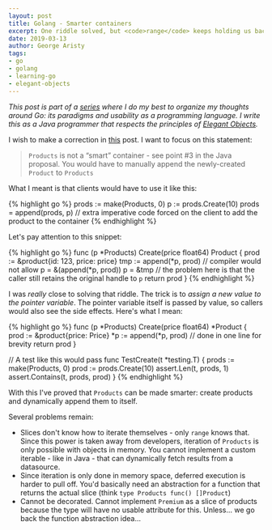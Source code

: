 ```yaml
---
layout: post
title: Golang - Smarter containers
excerpt: One riddle solved, but <code>range</code> keeps holding us back.
date: 2019-03-13
author: George Aristy
tags:
- go
- golang
- learning-go
- elegant-objects
---
```


*This post is part of a [series](https://llorllale.github.io/tags/learning-go) where I do my best to organize my thoughts around Go: its paradigms and usability as a programming language. I write this as a Java programmer that respects the principles of [Elegant Objects](https://www.elegantobjects.org/).*

I wish to make a correction in [this](/posts/golang-elegant-containers) post. I want to focus on this statement:

> `Products` is not a “smart” container - see point #3 in the Java proposal. You would have to manually append the newly-created `Product` to `Products`

What I meant is that clients would have to use it like this:

{% highlight go %}
prods := make(Products, 0)
p := prods.Create(10)
prods = append(prods, p)	// extra imperative code forced on the client to add the product to the container
{% endhighlight %}

Let's pay attention to this snippet:

{% highlight go %}
func (p *Products) Create(price float64) Product {
	prod := &product{id: 123, price: price}
	tmp := append(*p, prod) // compiler would not allow p = &(append(*p, prod))
	p = &tmp                // the problem here is that the caller still retains the original handle to `p`
	return prod
}
{% endhighlight %}

I was *really* close to solving that riddle. The trick is to *assign a new value to the pointer variable*. The pointer variable itself is passed by value, so callers would also see the side effects. Here's what I mean:

{% highlight go %}
func (p *Products) Create(price float64) *Product {
	prod := &product{price: Price}
	*p := append(*p, prod) // done in one line for brevity
	return prod
}

// A test like this would pass
func TestCreate(t *testing.T) {
	prods := make(Products, 0)
	prod := prods.Create(10)
	assert.Len(t, prods, 1)
	assert.Contains(t, prods, prod)
}
{% endhighlight %}

With this I've proved that `Products` can be made smarter: create products and dynamically append them to itself.

Several problems remain:
* Slices don't know how to iterate themselves - only `range` knows that. Since this power is taken away from developers, iteration of `Products` is only possible with objects in memory. You cannot implement a custom iterable - like in Java - that can dynamically fetch results from a datasource.
* Since iteration is only done in memory space, deferred execution is harder to pull off. You'd basically need an abstraction for a function that returns the actual slice (think `type Products func() []Product`)
* Cannot be decorated. Cannot implement `Premium` as a slice of products because the type will have no usable attribute for this. Unless... we go back the function abstraction idea...
